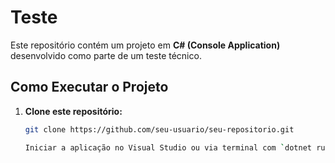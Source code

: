 # Teste

Este repositório contém um projeto em **C# (Console Application)** desenvolvido como parte de um teste técnico.



##  Como Executar o Projeto

1. **Clone este repositório:**
   ```bash
   git clone https://github.com/seu-usuario/seu-repositorio.git

   Iniciar a aplicação no Visual Studio ou via terminal com `dotnet run`.
